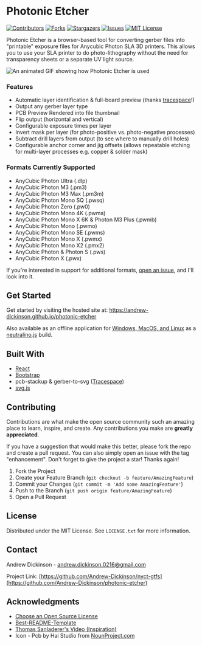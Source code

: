 # Photonic Etcher

[![Contributors][contributors-shield]][contributors-url]
[![Forks][forks-shield]][forks-url]
[![Stargazers][stars-shield]][stars-url]
[![Issues][issues-shield]][issues-url]
[![MIT License][license-shield]][license-url]

Photonic Etcher is a browser-based tool for converting gerber files into "printable" exposure files for Anycubic Photon SLA 3D printers. This allows you to use your SLA printer to do photo-lithography without the need for transparency sheets or a separate UV light source.

![An animated GIF showing how Photonic Etcher is used](/demo.gif?raw=true)

### Features
- Automatic layer identification & full-board preview (thanks [tracespace](https://github.com/tracespace/tracespace)!)
- Output any gerber layer type
- PCB Preview Rendered into file thumbnail
- Flip output (horizontal and vertical)
- Configurable exposure times per layer
- Invert mask per layer (for photo-positive vs. photo-negative processes)
- Subtract drill layers from output (to see where to manually drill holes)
- Configurable anchor corner and jig offsets (allows repeatable etching for multi-layer processes e.g. copper & solder mask)

### Formats Currently Supported
 - AnyCubic Photon Ultra (.dlp)
 - AnyCubic Photon M3 (.pm3)
 - AnyCubic Photon M3 Max (.pm3m)
 - AnyCubic Photon Mono SQ (.pwsq)
 - AnyCubic Photon Zero (.pw0)
 - AnyCubic Photon Mono 4K (.pwma)
 - AnyCubic Photon Mono X 6K & Photon M3 Plus (.pwmb)
 - AnyCubic Photon Mono (.pwmo)
 - AnyCubic Photon Mono SE (.pwms)
 - AnyCubic Photon Mono X (.pwmx)
 - AnyCubic Photon Mono X2 (.pmx2)
 - AnyCubic Photon & Photon S (.pws)
 - AnyCubic Photon X (.pwx)

If you're interested in support for additional formats, [open an issue](https://github.com/Andrew-Dickinson/photonic-etcher/issues/new), and I'll look into it.

## Get Started
Get started by visiting the hosted site at: https://andrew-dickinson.github.io/photonic-etcher

Also available as an offline application for [Windows, MacOS, and Linux](https://github.com/Andrew-Dickinson/photonic-etcher/releases) as a [neutralino.js](https://neutralino.js.org/) build.

## Built With
- [React](https://reactjs.org/)
- [Bootstrap](https://getbootstrap.com/)
- pcb-stackup & gerber-to-svg ([Tracespace](https://github.com/tracespace/tracespace))
- [svg.js](https://svgjs.dev/)

## Contributing

Contributions are what make the open source community such an amazing place to learn, inspire, and create. Any contributions you make are **greatly appreciated**.

If you have a suggestion that would make this better, please fork the repo and create a pull request. You can also simply open an issue with the tag "enhancement".
Don't forget to give the project a star! Thanks again!

1. Fork the Project
2. Create your Feature Branch (`git checkout -b feature/AmazingFeature`)
3. Commit your Changes (`git commit -m 'Add some AmazingFeature'`)
4. Push to the Branch (`git push origin feature/AmazingFeature`)
5. Open a Pull Request

## License

Distributed under the MIT License. See `LICENSE.txt` for more information.

## Contact

Andrew Dickinson - andrew.dickinson.0216@gmail.com

Project Link: [https://github.com/Andrew-Dickinson/nyct-gtfs](https://github.com/Andrew-Dickinson/photonic-etcher)

## Acknowledgments

* [Choose an Open Source License](https://choosealicense.com)
* [Best-README-Template](https://github.com/othneildrew/Best-README-Template)
* [Thomas Sanladerer's Video (Inspiration)](https://www.youtube.com/watch?v=RudStbSApdE)
* Icon - Pcb by Hai Studio from [NounProject.com](https://thenounproject.com/icon/pcb-3188305/)


[contributors-shield]: https://img.shields.io/github/contributors/Andrew-Dickinson/photonic-etcher.svg?style=for-the-badge
[contributors-url]: https://github.com/Andrew-Dickinson/photonic-etcher/graphs/contributors
[forks-shield]: https://img.shields.io/github/forks/Andrew-Dickinson/photonic-etcher.svg?style=for-the-badge
[forks-url]: https://github.com/Andrew-Dickinson/photonic-etcher/network/members
[stars-shield]: https://img.shields.io/github/stars/Andrew-Dickinson/photonic-etcher.svg?style=for-the-badge
[stars-url]: https://github.com/Andrew-Dickinson/photonic-etcher/stargazers
[issues-shield]: https://img.shields.io/github/issues/Andrew-Dickinson/photonic-etcher.svg?style=for-the-badge
[issues-url]: https://github.com/Andrew-Dickinson/photonic-etcher/issues
[license-shield]: https://img.shields.io/github/license/Andrew-Dickinson/photonic-etcher.svg?style=for-the-badge
[license-url]: https://github.com/Andrew-Dickinson/photonic-etcher/blob/master/LICENSE.txt